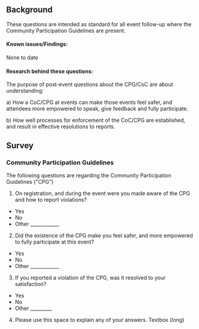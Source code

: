 ## Background

These questions are intended as standard for all event follow-up where the Community Participation Guidelines are present.

#### Known issues/Findings:
None to date

#### Research behind these questions:
The purpose of post-event questions about the CPG/CoC are about understanding:

a) How a CoC/CPG at events can make those events feel safer, and attendees more empowered to speak, give feedback and fully participate.

b) How well processes for enforcement of the CoC/CPG are established, and result in effective resolutions to reports.

## Survey

### Community Participation Guidelines
The following questions are regarding the Community Participation Guidelines ("CPG")

1. On registration, and during the event were you made aware of the CPG and how to report violations?
  * Yes
  * No
  * Other ____________
2. Did the existence of the CPG make you feel safer, and more empowered to fully participate at this event?  
  * Yes
  * No
  * Other ____________
3. If you reported a violation of the CPG, was it resolved to your satisfaction? 
  * Yes
  * No
  * Other _________
4. Please use this space to explain any of your answers.
Textbox (long)
